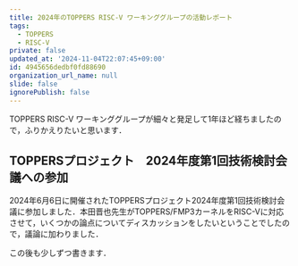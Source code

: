 ```yaml
---
title: 2024年のTOPPERS RISC-V ワーキンググループの活動レポート
tags:
  - TOPPERS
  - RISC-V
private: false
updated_at: '2024-11-04T22:07:45+09:00'
id: 4945656dedbf0fd88690
organization_url_name: null
slide: false
ignorePublish: false
---
```

TOPPERS RISC-V ワーキンググループが細々と発足して1年ほど経ちましたので，ふりかえりたいと思います．

## TOPPERSプロジェクト　2024年度第1回技術検討会議への参加

2024年6月6日に開催されたTOPPERSプロジェクト2024年度第1回技術検討会議に参加しました．本田晋也先生がTOPPERS/FMP3カーネルをRISC-Vに対応させて，いくつかの論点についてディスカッションをしたいということでしたので，議論に加わりました．

この後も少しずつ書きます．

